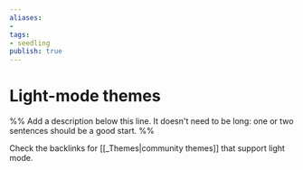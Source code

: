 ```yaml
---
aliases: 
- 
tags:
- seedling
publish: true
---
```


# Light-mode themes

%% Add a description below this line. It doesn't need to be long: one or two sentences should be a good start. %%

Check the backlinks for [[_Themes|community themes]] that support light mode.